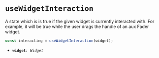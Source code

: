 # `useWidgetInteraction`

A state which is is true if the given widget is currently
interacted with. For example, it will be true while the user drags the handle
of an aux Fader widget.

```ts
const interacting = useWidgetInteraction(widget);
```

- **`widget`**_`: Widget`_
